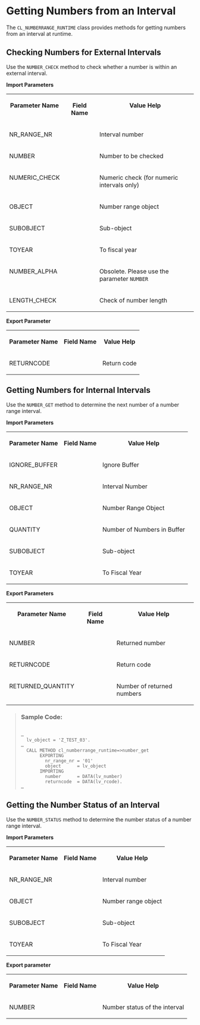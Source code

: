 <!-- loioc9b48a1983ab4c8db00bd3bd8f63632c -->

# Getting Numbers from an Interval

The `CL_NUMBERRANGE_RUNTIME` class provides methods for getting numbers from an interval at runtime.



<a name="loioc9b48a1983ab4c8db00bd3bd8f63632c__section_byp_xhf_gjb"/>

## Checking Numbers for External Intervals

Use the `NUMBER_CHECK` method to check whether a number is within an external interval.

**Import Parameters**


<table>
<tr>
<th valign="top">

Parameter Name

</th>
<th valign="top">

Field Name

</th>
<th valign="top">

Value Help

</th>
</tr>
<tr>
<td valign="top">

NR\_RANGE\_NR

</td>
<td valign="top">

 

</td>
<td valign="top">

Interval number

</td>
</tr>
<tr>
<td valign="top">

NUMBER

</td>
<td valign="top">

 

</td>
<td valign="top">

Number to be checked

</td>
</tr>
<tr>
<td valign="top">

NUMERIC\_CHECK

</td>
<td valign="top">

 

</td>
<td valign="top">

Numeric check \(for numeric intervals only\)

</td>
</tr>
<tr>
<td valign="top">

OBJECT

</td>
<td valign="top">

 

</td>
<td valign="top">

Number range object

</td>
</tr>
<tr>
<td valign="top">

SUBOBJECT

</td>
<td valign="top">

 

</td>
<td valign="top">

Sub-object

</td>
</tr>
<tr>
<td valign="top">

TOYEAR

</td>
<td valign="top">

 

</td>
<td valign="top">

To fiscal year

</td>
</tr>
<tr>
<td valign="top">

NUMBER\_ALPHA

</td>
<td valign="top">

 

</td>
<td valign="top">

Obsolete. Please use the parameter `NUMBER` 

</td>
</tr>
<tr>
<td valign="top">

LENGTH\_CHECK

</td>
<td valign="top">

 

</td>
<td valign="top">

Check of number length

</td>
</tr>
</table>

**Export Parameter**


<table>
<tr>
<th valign="top">

Parameter Name

</th>
<th valign="top">

Field Name

</th>
<th valign="top">

Value Help

</th>
</tr>
<tr>
<td valign="top">

RETURNCODE

</td>
<td valign="top">

 

</td>
<td valign="top">

Return code

</td>
</tr>
</table>



<a name="loioc9b48a1983ab4c8db00bd3bd8f63632c__section_ddq_z3f_gjb"/>

## Getting Numbers for Internal Intervals

Use the `NUMBER_GET` method to determine the next number of a number range interval.

**Import Parameters**


<table>
<tr>
<th valign="top">

Parameter Name

</th>
<th valign="top">

Field Name

</th>
<th valign="top">

Value Help

</th>
</tr>
<tr>
<td valign="top">

IGNORE\_BUFFER

</td>
<td valign="top">

 

</td>
<td valign="top">

Ignore Buffer

</td>
</tr>
<tr>
<td valign="top">

NR\_RANGE\_NR

</td>
<td valign="top">

 

</td>
<td valign="top">

Interval Number

</td>
</tr>
<tr>
<td valign="top">

OBJECT

</td>
<td valign="top">

 

</td>
<td valign="top">

Number Range Object

</td>
</tr>
<tr>
<td valign="top">

QUANTITY

</td>
<td valign="top">

 

</td>
<td valign="top">

Number of Numbers in Buffer

</td>
</tr>
<tr>
<td valign="top">

SUBOBJECT

</td>
<td valign="top">

 

</td>
<td valign="top">

Sub-object

</td>
</tr>
<tr>
<td valign="top">

TOYEAR

</td>
<td valign="top">

 

</td>
<td valign="top">

To Fiscal Year

</td>
</tr>
</table>

**Export Parameters**


<table>
<tr>
<th valign="top">

Parameter Name

</th>
<th valign="top">

Field Name

</th>
<th valign="top">

Value Help

</th>
</tr>
<tr>
<td valign="top">

NUMBER

</td>
<td valign="top">

 

</td>
<td valign="top">

Returned number

</td>
</tr>
<tr>
<td valign="top">

RETURNCODE

</td>
<td valign="top">

 

</td>
<td valign="top">

Return code

</td>
</tr>
<tr>
<td valign="top">

RETURNED\_QUANTITY

</td>
<td valign="top">

 

</td>
<td valign="top">

Number of returned numbers

</td>
</tr>
</table>

> ### Sample Code:  
> ```abap
> 
> …
>   lv_object = 'Z_TEST_03'.
> …
>   CALL METHOD cl_numberrange_runtime=>number_get
>        EXPORTING
>          nr_range_nr = '01'
>          object      = lv_object
>        IMPORTING
>          number      = DATA(lv_number)
>          returncode  = DATA(lv_rcode).
> …
> 
> ```



<a name="loioc9b48a1983ab4c8db00bd3bd8f63632c__section_njq_cgw_rvb"/>

## Getting the Number Status of an Interval

Use the `NUMBER_STATUS` method to determine the number status of a number range interval.

**Import Parameters**


<table>
<tr>
<th valign="top">

Parameter Name

</th>
<th valign="top">

Field Name

</th>
<th valign="top">

Value Help

</th>
</tr>
<tr>
<td valign="top">

NR\_RANGE\_NR

</td>
<td valign="top">

 

</td>
<td valign="top">

Interval number

</td>
</tr>
<tr>
<td valign="top">

OBJECT

</td>
<td valign="top">

 

</td>
<td valign="top">

Number range object

</td>
</tr>
<tr>
<td valign="top">

SUBOBJECT

</td>
<td valign="top">

 

</td>
<td valign="top">

Sub-object

</td>
</tr>
<tr>
<td valign="top">

TOYEAR

</td>
<td valign="top">

 

</td>
<td valign="top">

To Fiscal Year

</td>
</tr>
</table>

**Export parameter**


<table>
<tr>
<th valign="top">

Parameter Name

</th>
<th valign="top">

Field Name

</th>
<th valign="top">

Value Help

</th>
</tr>
<tr>
<td valign="top">

NUMBER

</td>
<td valign="top">

 

</td>
<td valign="top">

Number status of the interval

</td>
</tr>
</table>

